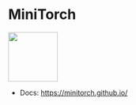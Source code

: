 # MiniTorch 

<img src="https://minitorch.github.io/_images/match.png" width="100px">

* Docs: https://minitorch.github.io/



